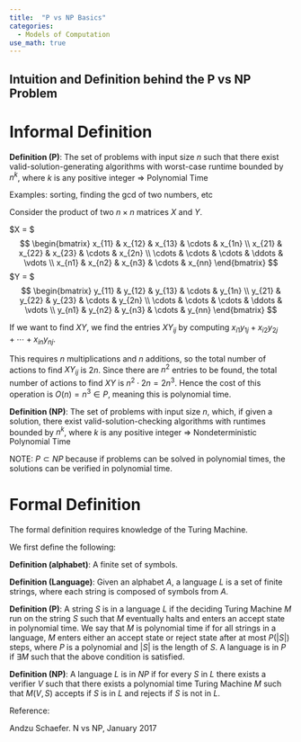 ```yaml
---
title:  "P vs NP Basics"
categories: 
  - Models of Computation
use_math: true
---
```


## Intuition and Definition behind the P vs NP Problem

# Informal Definition

**Definition (P)**: The set of problems with input size $n$ such that there exist valid-solution-generating algorithms with worst-case runtime bounded by $n^k$, where $k$ is any positive integer => Polynomial Time

Examples: sorting, finding the gcd of two numbers, etc

Consider the product of two $n \times n$ matrices $X$ and $Y$.

$X = $ 
$$
    \begin{bmatrix}
    x_{11} & x_{12} & x_{13} & \cdots & x_{1n} \\
    x_{21} & x_{22} & x_{23} & \cdots & x_{2n} \\
    \cdots & \cdots & \cdots & \ddots & \vdots \\
    x_{n1} & x_{n2} & x_{n3} & \cdots & x_{nn}
    \end{bmatrix}
$$
$Y = $ 
$$
    \begin{bmatrix}
    y_{11} & y_{12} & y_{13} & \cdots & y_{1n} \\
    y_{21} & y_{22} & y_{23} & \cdots & y_{2n} \\
    \cdots & \cdots & \cdots & \ddots & \vdots \\
    y_{n1} & y_{n2} & y_{n3} & \cdots & y_{nn}
    \end{bmatrix}
$$

If we want to find $XY$, we find the entries $XY_{ij}$ by computing $x_{i1}y_{1j} + x_{i2}y_{2j} + \cdots + x_{in}y_{nj}$.

This requires $n$ multiplications and $n$ additions, so the total number of actions to find $XY_{ij}$ is $2n$.
Since there are $n^2$ entries to be found, the total number of actions to find $XY$ is $n^2 \cdot 2n = 2n^3$. Hence the cost of this operation is $O(n) = n^3 \in P$, meaning this is polynomial time.

**Definition (NP)**: The set of problems with input size $n$, which, if given a solution, there exist valid-solution-checking algorithms with runtimes bounded by $n^k$, where $k$ is any positive integer => Nondeterministic Polynomial Time

NOTE: $P \subset NP$ because if problems can be solved in polynomial times, the solutions can be verified in polynomial time.

# Formal Definition

The formal definition requires knowledge of the Turing Machine.

We first define the following:

**Definition (alphabet)**: A finite set of symbols.

**Definition (Language)**: Given an alphabet $A$, a language $L$ is a set of finite strings, where each string is composed of symbols from $A$.

**Definition (P)**: A string $S$ is in a language $L$ if the deciding Turing Machine $M$ run on the string $S$ such that $M$ eventually halts and enters an accept state in polynomial time. We say that $M$ is polynomial time if for all strings in a language, $M$ enters either an accept state or reject state after at most $P(\lvert S\rvert)$ steps, where $P$ is a polynomial and $\lvert S\rvert$ is the length of $S$. A language is in $P$ if $\exists M$ such that the above condition is satisfied.

**Definition (NP)**: A language $L$ is in $NP$ if for every $S$ in $L$ there exists a verifier $V$ such that there exists a polynomial time Turing Machine $M$ such that $M(V,S)$ accepts if $S$ is in $L$ and rejects if $S$ is not in $L$.


Reference:

Andzu Schaefer. N vs NP, January 2017